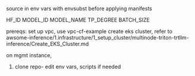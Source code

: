 source in env vars with envsubst before applying manifests

HF_ID
MODEL_ID
MODEL_NAME
TP_DEGREE
BATCH_SIZE

prereqs: set up vpc, use vpc-cf-example
create eks cluster, refer to awsome-inference/1.infrastructure/1_setup_cluster/multinode-triton-trtllm-inference/Create_EKS_Cluster.md

on mgmt instance, 

1. clone repo- edit env vars, scripts if needed

